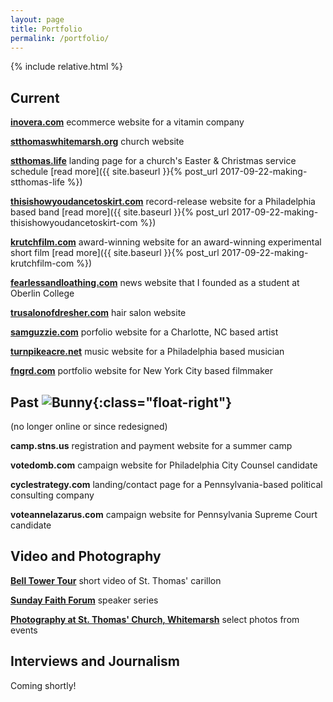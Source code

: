 ```yaml
---
layout: page
title: Portfolio
permalink: /portfolio/
---
```

{% include relative.html %}
## Current

**[inovera.com](https://inovera.com)**
ecommerce website for a vitamin company

**[stthomaswhitemarsh.org](http://stthomaswhitemarsh.org)**
church website

**[stthomas.life](http://stthomas.life)**
landing page for a church's Easter & Christmas service schedule [read more]({{ site.baseurl }}{% post_url 2017-09-22-making-stthomas-life %})

**[thisishowyoudancetoskirt.com](http://thisishowyoudancetoskirt.com)**
record-release website for a Philadelphia based band [read more]({{ site.baseurl }}{% post_url 2017-09-22-making-thisishowyoudancetoskirt-com %})

**[krutchfilm.com](http://krutchfilm.com)**
award-winning website for an award-winning experimental short film [read more]({{ site.baseurl }}{% post_url 2017-09-22-making-krutchfilm-com %})

**[fearlessandloathing.com](http://fearlessandloathing.com)** 
news website that I founded as a student at Oberlin College

**[trusalonofdresher.com](http://trusalonofdresher.com/)**
hair salon website

**[samguzzie.com](http://samguzzie.com)**
porfolio website for a Charlotte, NC based artist

**[turnpikeacre.net](http://turnpikeacre.net/)**
music website for a Philadelphia based musician

**[fngrd.com](http://fngrd.com)**
portfolio website for New York City based filmmaker

## Past ![Bunny]({{relative}}/assets/bunny.png){:class="float-right"}

(no longer online or since redesigned)

**camp.stns.us**
registration and payment website for a summer camp

**votedomb.com**
campaign website for Philadelphia City Counsel candidate

**cyclestrategy.com**
landing/contact page for a Pennsylvania-based political consulting company

**voteannelazarus.com**
campaign website for Pennsylvania Supreme Court candidate

## Video and Photography

**[Bell Tower Tour](https://www.youtube.com/watch?v=Ldtrq54tKhs)** short video of St. Thomas' carillon

**[Sunday Faith Forum](https://www.youtube.com/playlist?list=PL4vXQcMa2y136hrO3g99sSx6gJPlN2QSi)** speaker series

**[Photography at St. Thomas' Church, Whitemarsh](https://photos.app.goo.gl/BswYVzo8w0Ocz88k2)** select photos from events 

## Interviews and Journalism

Coming shortly!
